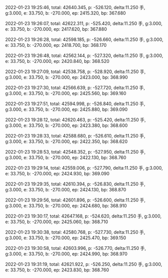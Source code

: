 2022-01-23 19:25:46, total: 42640.345, p: -526.120, delta:11.250 手, g:3.000, e: 33.750, b: -270.000, ep: 2415.320, bp: 367.680

2022-01-23 19:26:07, total: 42622.311, p: -525.420, delta:11.250 手, g:3.000, e: 33.750, b: -270.000, ep: 2417.620, bp: 367.880

2022-01-23 19:26:28, total: 42598.185, p: -526.660, delta:11.250 手, g:3.000, e: 33.750, b: -270.000, ep: 2418.700, bp: 368.170

2022-01-23 19:26:48, total: 42562.144, p: -527.320, delta:11.250 手, g:3.000, e: 33.750, b: -270.000, ep: 2420.840, bp: 368.520

2022-01-23 19:27:09, total: 42538.758, p: -528.920, delta:11.250 手, g:3.000, e: 33.750, b: -270.000, ep: 2423.000, bp: 368.990

2022-01-23 19:27:30, total: 42566.639, p: -527.720, delta:11.250 手, g:3.000, e: 33.750, b: -270.000, ep: 2425.560, bp: 369.160

2022-01-23 19:27:51, total: 42594.998, p: -526.840, delta:11.250 手, g:3.000, e: 33.750, b: -270.000, ep: 2425.880, bp: 369.090

2022-01-23 19:28:12, total: 42620.463, p: -525.420, delta:11.250 手, g:3.000, e: 33.750, b: -270.000, ep: 2423.380, bp: 368.600

2022-01-23 19:28:33, total: 42588.680, p: -526.610, delta:11.250 手, g:3.000, e: 33.750, b: -270.000, ep: 2422.350, bp: 368.620

2022-01-23 19:28:53, total: 42548.352, p: -527.950, delta:11.250 手, g:3.000, e: 33.750, b: -270.000, ep: 2422.130, bp: 368.760

2022-01-23 19:29:14, total: 42559.006, p: -527.790, delta:11.250 手, g:3.000, e: 33.750, b: -270.000, ep: 2424.930, bp: 369.090

2022-01-23 19:29:35, total: 42610.394, p: -526.830, delta:11.250 手, g:3.000, e: 33.750, b: -270.000, ep: 2424.130, bp: 368.870

2022-01-23 19:29:56, total: 42601.896, p: -526.600, delta:11.250 手, g:3.000, e: 33.750, b: -270.000, ep: 2424.680, bp: 368.910

2022-01-23 19:30:17, total: 42647.168, p: -524.620, delta:11.250 手, g:3.000, e: 33.750, b: -270.000, ep: 2425.060, bp: 368.710

2022-01-23 19:30:38, total: 42580.768, p: -527.730, delta:11.250 手, g:3.000, e: 33.750, b: -270.000, ep: 2425.470, bp: 369.150

2022-01-23 19:30:58, total: 42603.996, p: -526.770, delta:11.250 手, g:3.000, e: 33.750, b: -270.000, ep: 2424.990, bp: 368.970

2022-01-23 19:31:19, total: 42621.922, p: -526.250, delta:11.250 手, g:3.000, e: 33.750, b: -270.000, ep: 2423.830, bp: 368.760